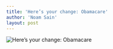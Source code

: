 ```yaml
---
title: 'Here’s your change: Obamacare'
author: 'Noam Sain'
layout: post
---
```


![Here’s your change: Obamacare](https://1.bp.blogspot.com/_8aN4krk1nsk/SmDu-5ND-II/AAAAAAAAAOg/euQIU1LiJIU/s1024/ATT00000.jpg "Here’s your change: Obamacare")
